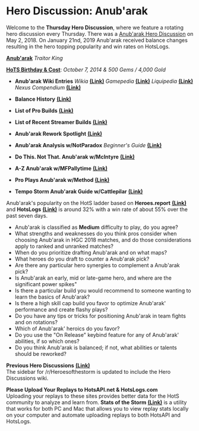 # Hero Discussion: Anub'arak

Welcome to the **Thursday Hero Discussion**, where we feature a rotating hero discussion every Thursday.  There was a [Anub'arak Hero Discussion](https://www.reddit.com/r/heroesofthestorm/comments/8gg47z/hero_discussion_anubarak/) on May 2, 2018.  On January 21nd, 2019 Anub'arak received balance changes resulting in the hero topping popularity and win rates on HotsLogs.  

[**Anub'arak**](https://vignette.wikia.nocookie.net/heroesofthestorm/images/2/29/Anubarak_traitor_king_by_mr_jack.jpg/revision/latest?cb=20180129142520) *Traitor King*

[**HoTS Birthday & Cost**](https://heroesofthestorm.gamepedia.com/List_of_heroes_by_release_date): *October 7, 2014 & 500 Gems / 4,000 Gold*

* **Anub'arak Wiki Entries** *Wikia* [**(Link)**](http://heroesofthestorm.wikia.com/wiki/Anub%27arak) *Gamepedia* [**(Link)**](https://heroesofthestorm.gamepedia.com/Anub%27arak) *Liquipedia* [**(Link)**](https://liquipedia.net/heroes/Anub%27arak) *Nexus Compendium* [**(Link)**](https://nexuscompendium.com/hero.php?h=Anub'arak)

* **Balance History** [**(Link)**](https://heroespatchnotes.com/hero/anubarak.html)

* **List of Pro Builds** [**(Link)**](https://lerhond.pl/probuilds/anubarak/)  
  
* **List of Recent Streamer Builds** [**(Link)**](https://heroesshare.net/games/hero/3)

* **Anub'arak Rework Spotlight** [**(Link)**](https://www.youtube.com/watch?v=6n-e60uOLTU)  
  
* **Anub'arak Analysis w/NotParadox** *Beginner's Guide* [**(Link)**](https://www.youtube.com/watch?v=A7Qt3Nmh9hw)   
  
* **Do This. Not That. Anub'arak w/McIntyre** [**(Link)**](https://www.youtube.com/watch?v=2uJ2a0thWls)

* **A-Z Anub'arak w/MFPallytime** [**(Link)**](https://www.youtube.com/watch?v=vU5xVVZRQ4s)

* **Pro Plays Anub'arak w/Method** [**(Link)**](https://www.youtube.com/watch?v=i9AR26fFQgI) 

* **Tempo Storm Anub'arak Guide w/Cattlepilar** [**(Link)**](https://youtu.be/diCeyiO5tKI)  
  
Anub'arak's popularity on the HotS ladder based on **Heroes.report** [**(Link)**](https://heroes.report/heroes/Anub'arak) and **HotsLogs** [**(Link)**](https://www.hotslogs.com/Sitewide/HeroDetails?Hero=Anub'arak) is around 32% with a win rate of about 55% over the past seven days.  
  
* Anub'arak is classified as **Medium** difficulty to play, do you agree?
* What strengths and weaknesses do you think pros consider when choosing Anub'arak in HGC 2018 matches, and do those considerations apply to ranked and unranked matches?
* When do you prioritize drafting Anub'arak and on what maps?
* What heroes do you draft to counter a Anub'arak pick?
* Are there any particular hero synergies to complement a Anub'arak pick?
* Is Anub'arak an early, mid or late-game hero, and where are the significant power spikes"
* Is there a particular build you would recommend to someone wanting to learn the basics of Anub'arak?
* Is there a high skill cap build you favor to optimize Anub'arak' performance and create flashy plays?
* Do you have any tips or tricks for positioning Anub'arak in team fights and on rotations?
* Which of Anub'arak' heroics do you favor?  
* Do you use the "On Release" keybind feature for any of Anub'arak' abilities, if so which ones?
* Do you think Anub'arak is balanced; if not, what abilities or talents should be reworked?

**Previous Hero Discussions** [**(Link)**](https://www.reddit.com/r/heroesofthestorm/wiki/herodiscussions)  
The sidebar for /r/Heroesofthestorm is updated to include the Hero Discussions wiki.

**Please Upload Your Replays to HotsAPI.net & HotsLogs.com**  
Uploading your replays to these sites provides better data for the HotS community to analyze and learn from. **Stats of the Storm** [**(Link)**](https://ebshimizu.github.io/stats-of-the-storm/) is a utility that works for both PC and Mac that allows you to view replay stats locally on your computer and automate uploading replays to both HotsAPI and HotsLogs.